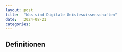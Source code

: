 ```yaml
---
layout: post
title:  "Was sind Digitale Geisteswissenschaften"
date:   2024-08-21
categories: 
---
```


 ## Definitionen